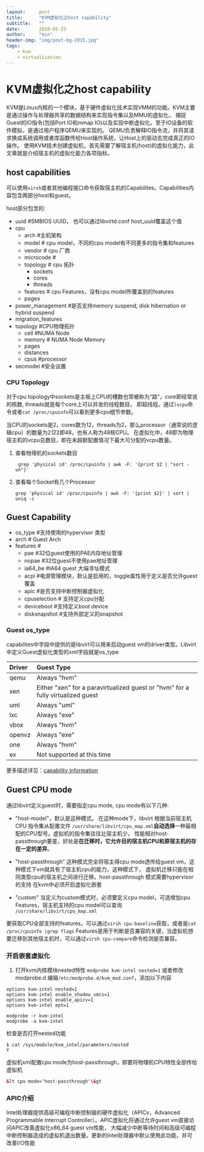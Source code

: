 ```yaml
---
layout:     post
title:      "KVM虚拟化之host capability"
subtitle:   ""
date:       2018-05-23
author:     "min"
header-img: "img/post-bg-2015.jpg"
tags:
    - kvm
    - virtualization
---
```

# KVM虚拟化之host capability

KVM是Linux内核的一个模块，基于硬件虚拟化技术实现VMM的功能。KVM主要是通过操作与处理器共享的数据结构来实现指令集以及MMU的虚拟化，
捕捉Guest的IO指令(包括Port IO和mmap IO)以及实现中断虚拟化。至于IO设备的软件模拟，是通过用户程序QEMU来实现的。
QEMU负责解释IO指令流，并将其请求换成系统调用或者库函数传给Host操作系统，让Host上的驱动去完成真正的IO操作。
使用KVM技术创建虚拟机，首先需要了解宿主机(host)的虚拟化能力，此文章就是介绍宿主机的虚拟化能力各项指标。

## host capabilities

可以使用`virsh`或者其他编程接口命令获取宿主机的Capabilites。Capabilities内容包含两部分host和guest。

host部分包含的:
- uuid #SMBIOS UUID， 也可以通过libvirtd.conf host_uuid覆盖这个值
- cpu
    - arch  #主机架构
    - model # cpu model，不同的cpu model有不同更多的指令集和features
    - vendor # cpu 厂商
    - microcode # 
    - topology # cpu 拓扑
        - sockets
        - cores
        - threads
    - features # cpu Features，没有cpu model所覆盖到的features
    - pages
- power_management #是否支持memory suspend, disk hibernation or hybrid suspend
- migration_features 
- topology #CPU物理拓扑
    - cell #NUMA Node
    - memory # NUMA Node Memory
    - pages
    - distances
    - cpus   #processor
- secmodel   #安全设置

### CPU Topology

对于cpu topology中sockets是主板上CPU的槽数也常被称为“路”，core即经常说的核数, threads就是每个core上可以并发的线程数目，
即超线程。通过`lscpu`命令或者`cat /proc/cpuinfo`可以看到更多cpu细节参数。

当CPU的sockets是2，cores数为12，threads为2，那么processor（通常说的逻辑cpu）的数量为2*12*2即48，也有人称为48核CPU。
在虚拟化中，48即为物理宿主机的vcpu总数目，即在未超额配置情况下最大可分配的vcpu数量。

1) 查看物理机的sockets数目 
    ```commandline
     grep 'physical id' /proc/cpuinfo | awk -F: '{print $2 | "sort -un"}'
    ```
    
2) 查看每个Socket有几个Processor
    ```commandline
    grep 'physical id' /proc/cpuinfo | awk -F: '{print $2}' | sort | uniq -c
    ```
    

## Guest Capability

- os_type  #支持使用的hypervisor 类型
- arch  # Guest Arch
- features #
    - pae  #32位guest使用的PAE内存地址管理
    - nopae #32位guest不使用pae地址管理
    - ia64_be  #IA64 guest 大端寻址模式
    - acpi  #电源管理模块，默认是启用的，toggle属性用于定义是否允许guest覆盖
    - apic #是否支持中断控制器虚拟化
    - cpuselection # 支持定义cpu分配
    - deviceboot #支持定义boot device
    - disksnapshot #支持外部定义的snapshot 

### Guest os_type

capabilites中<guest>字段中提供的是libvirt可以用来启动guest vm的driver类型。Libvirt中定义Guest虚拟化类型的xml字段就是os_type

 

| Driver | Guest Type |
| :--------| :----------|
| qemu | Always "hvm" |
| xen | Either "xen" for a paravirtualized guest or "hvm" for a fully virtualized guest |
| uml | Always "uml" |
| lxc | Always "exe" |
| vbox | Always "hvm" |
| openvz | Always "exe" |
| one | Always "hvm" |
| ex | Not supported at this time |

更多描述详见：[capability information](https://libvirt.org/guide/html/Application_Development_Guide-Connections-Capability_Info.html)


## Guest CPU mode
通过libvirt定义guest时，需要指定cpu mode, cpu mode有以下几种:
- "host-model"，默认是这种模式。
    在这种mode下，libvirt 根据当前宿主机 CPU 指令集从配置文件
    `/usr/share/libvirt/cpu_map.xml`**自动选择**一种最相配的CPU型号。虚拟机的指令集往往比宿主机少，
    性能相对host-passthrough要差，好处是**在迁移时，它允许目的宿主机CPU和原宿主机的存在一定的差异**。

- "host-passthrough"
    这种模式完全将宿主得cpu mode透传给guest vm，这种模式下vm就具有了宿主机cpu的能力，这种模式下，
    虚拟机迁移只能在相同类型cpu的宿主机之间进行迁移。host-passthrough 模式需要hypervisor的支持
    在kvm中必须开启虚拟化嵌套
   
- "custom"
    当定义为custom模式时，必须要定义cpu model，可选增加cpu Features，宿主机支持的cpu model可以查询
    `/usr/share/libvirt/cpu_map.xml`

要获取CPU全部支持的features，可以通过`virsh cpu-baseline`获取，或者是`cat /proc/cpuinfo |grep flags`
Features是用于判断是否兼容的关键，当虚拟机想要迁移到其他宿主机时，可以通过`virsh cpu-compare`命令检测是否兼容。
    

### 开启嵌套虚拟化

1. 打开kvm内核模块nested特性
`modprobe kvm-intel nested=1`
或者修改modprobe.d 编辑`/etc/modprobe.d/kvm_mod.conf`，添加以下内容
```
options kvm-intel nested=1
options kvm-intel enable_shadow_vmcs=1
options kvm-intel enable_apicv=1
options kvm-intel ept=1
```

```commandline
modprobe -r kvm-intel
modprobe -a kvm-intel
```

检查是否打开nested功能
```
$ cat /sys/module/kvm_intel/parameters/nested 
Y
```



虚拟机xml配置cpu mode为host-passthrough，即要将物理机CPU特性全部传给虚拟机
```xml
&lt cpu mode='host-passthrough'\&gt
```

### APIC介绍
Intel处理器提供高级可编程中断控制器的硬件虚拟化（APICv，Advanced Programmable
Interrupt Controller）。APIC虚拟化将通过允许guest vm直接访问APIC改善虚拟化x86_64 guest vm性能，
大幅减少中断等待时间和高级可编程中断控制器造成的虚拟机退出数量。更新的Intel处理器中默认使用此功能，并可改善I/O性能



